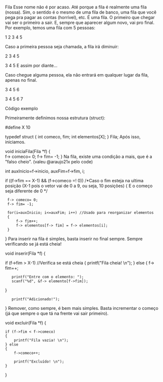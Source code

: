 Fila
Esse nome não é por acaso. Até porque a fila é realmente uma fila (nossa). Sim, o sentido é o mesmo de uma fila de banco, uma fila que você pega pra pagar as contas (horrível), etc. É uma fila. O primeiro que chegar vai ser o primeiro a sair. E, sempre que aparecer algum novo, vai pro final.
Por exemplo, temos uma fila com 5 pessoas:

1	2	3	4	5

Caso a primeira pessoa seja chamada, a fila irá diminuir:

2	3	4	5

3	4	5
E assim por diante...

Caso chegue alguma pessoa, ela não entrará em qualquer lugar da fila, apenas no final.

3	4	5	6

3	4	5	6	7

Código exemplo

Primeiramente definimos nossa estrutura (struct):

#define X 10

typedef struct
{
   int comeco, fim;
   int elementos[X];
} Fila;
Após isso, iniciamos.

void iniciaFila(Fila *f)
{	
    f-> comeco= 0;
    f-> fim= -1;
}
Na fila, existe uma condição a mais, que é a "falso cheio". (valeu @araujo21x pelo code)

 int auxInicio=f->inicio, auxFim=f->fim, i;

 if ((f->fim == X-1) && (f->comeco =! 0)) /*Caso o fim esteja na ultima posição (X-1 pois o vetor vai de 0 a 9, ou seja, 10 posições)
{                                         E o começo seja diferente de 0 */

     f-> comeco= 0;
     f-> fim= -1;
    
     for(i=auxInicio; i<=auxFim; i++) //Usado para reorganizar elementos
     {
         f-> fim++;
         f-> elementos[f-> fim] = f-> elementos[i];
     }
}
Para inserir na fila é simples, basta inserir no final sempre. Sempre verificando se já está cheia!

void inserir(Fila *f)
{
	
   if (f->fim > X-1) //Verifica se está cheia
   {
       printf("Fila cheia! \n");
   } else
   {
       f-> fim++;
		
       printf("Entre com o elemento: ");
       scanf("%d", &f-> elemento[f->fim]);		
   }
	
       printf("Adicionado!");
}
Remover, como sempre, é bem mais simples. Basta incrementar o começo (já que sempre o que tá na frente vai sair primeiro).

void excluir(Fila *f)
{
	
	if (f->fim < f->comeco)
	{
	    printf("Fila vazia! \n");
	} else
	{
	    f->comeco++;
		
	    printf("Excluído! \n");
	}
}
